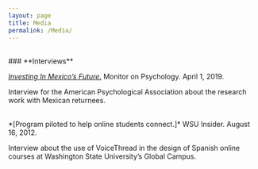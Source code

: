 ```yaml
---
layout: page
title: Media
permalink: /Media/
---
```


<br>
### **Interviews**

*[Investing In Mexico’s Future.]* Monitor on Psychology. April 1, 2019.

Interview for the American Psychological Association about the research work with Mexican returnees.

<br>
*[Program piloted to help online students connect.]* WSU Insider. August 16, 2012.

Interview about the use of VoiceThread in the design of Spanish online courses at Washington State University’s Global Campus.


[Investing In Mexico’s Future.]: https://www.apa.org/monitor/2019/04/investing-mexico#
[Program piloted to help online students connect.]: https://news.wsu.edu/2012/08/16/program-piloted-to-help-online-students-connect/
